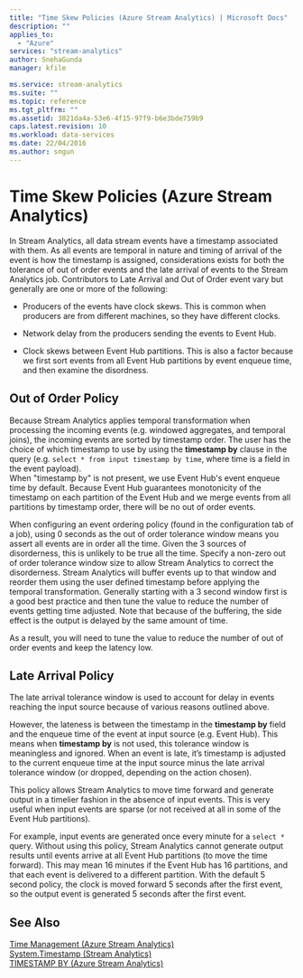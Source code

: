 ```yaml
---
title: "Time Skew Policies (Azure Stream Analytics) | Microsoft Docs"
description: ""
applies_to: 
  - "Azure"
services: "stream-analytics"
author: SnehaGunda
manager: kfile

ms.service: stream-analytics
ms.suite: ""
ms.topic: reference
ms.tgt_pltfrm: ""   
ms.assetid: 3821da4a-53e6-4f15-97f9-b6e3bde759b9
caps.latest.revision: 10
ms.workload: data-services
ms.date: 22/04/2016
ms.author: sngun
---
```

# Time Skew Policies (Azure Stream Analytics)
  In Stream Analytics, all data stream events have a timestamp associated with them. As all events are temporal in nature and timing of arrival of the event is how the timestamp is assigned, considerations exists for both the tolerance of out of order events and the late arrival of events to the Stream Analytics job. Contributors to Late Arrival and Out of Order event vary but generally are one or more of the following:  
  
-   Producers of the events have clock skews. This is common when producers are from different machines, so they have different clocks.  
  
-   Network delay from the producers sending the events to Event Hub.  
  
-   Clock skews between Event Hub partitions. This is also a factor because we first sort events from all Event Hub partitions by event enqueue time, and then examine the disordness.  
  
## **Out of Order Policy**  
 Because Stream Analytics applies temporal transformation when processing the incoming events (e.g. windowed aggregates, and temporal joins), the incoming events are sorted by timestamp order. The user has the choice of which timestamp to use by using the **timestamp by** clause in the query (e.g. `select * from input timestamp by time`, where time is a field in the event payload).  
When "timestamp by" is not present, we use Event Hub's event enqueue time by default. Because Event Hub guarantees monotonicity of the timestamp on each partition of the Event Hub and we merge events from all partitions by timestamp order, there will be no out of order events.  
  
 When configuring an event ordering policy (found in the configuration tab of a job), using 0 seconds as the out of order tolerance window means you assert all events are in order all the time. Given the 3 sources of disorderness, this is unlikely to be true all the time. Specify a non-zero out of order tolerance window size to allow Stream Analytics to correct the disorderness. Stream Analytics will buffer events up to that window and reorder them using the user defined timestamp before applying the temporal transformation. Generally starting with a 3 second window first is a good best practice and then tune the value to reduce the number of events getting time adjusted. Note that because of the buffering, the side effect is the output is delayed by the same amount of time.  
  
 As a result, you will need to tune the value to reduce the number of out of order events and keep the latency low.  
  
## **Late Arrival Policy**  
 The late arrival tolerance window is used to account for delay in events reaching the input source because of various reasons outlined above.  
  
 However, the lateness is between the timestamp in the **timestamp by** field and the enqueue time of the event at input source (e.g. Event Hub). This means when **timestamp by** is not used, this tolerance window is meaningless and ignored. When an event is late, it’s timestamp is adjusted to the current enqueue time at the input source minus the late arrival tolerance window (or dropped, depending on the action chosen).  
  
 This policy allows Stream Analytics to move time forward and generate output in a timelier fashion in the absence of input events. This is very useful when input events are sparse (or not received at all in some of the Event Hub partitions).  
  
 For example, input events are generated once every minute for a `select *` query. Without using this policy, Stream Analytics cannot generate output results until events arrive at all Event Hub partitions (to move the time forward). This may mean 16 minutes if the Event Hub has 16 partitions, and that each event is delivered to a different partition. With the default 5 second policy, the clock is moved forward 5 seconds after the first event, so the output event is generated 5 seconds after the first event.  
  
## See Also  
 [Time Management &#40;Azure Stream Analytics&#41;](time-management-azure-stream-analytics.md)   
 [System.Timestamp  &#40;Stream Analytics&#41;](system-timestamp-stream-analytics.md)   
 [TIMESTAMP BY &#40;Azure Stream Analytics&#41;](timestamp-by-azure-stream-analytics.md)  
  
  